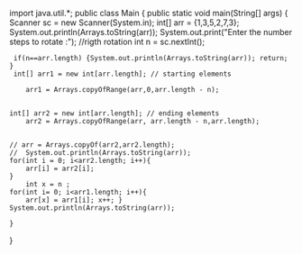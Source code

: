 import java.util.*;
public class Main
{
	public static void main(String[] args) {
	    Scanner sc = new Scanner(System.in);
     int[] arr = {1,3,5,2,7,3};
    System.out.println(Arrays.toString(arr));
	    System.out.print("Enter the number steps to rotate :"); //rigth rotation
	    int n = sc.nextInt();
	   
	    
     if(n==arr.length) {System.out.println(Arrays.toString(arr)); return; }
     int[] arr1 = new int[arr.length]; // starting elements
    
        arr1 = Arrays.copyOfRange(arr,0,arr.length - n);
       
    
    int[] arr2 = new int[arr.length]; // ending elements
        arr2 = Arrays.copyOfRange(arr, arr.length - n,arr.length);
        
        
    // arr = Arrays.copyOf(arr2,arr2.length);
    //  System.out.println(Arrays.toString(arr));
    for(int i = 0; i<arr2.length; i++){
        arr[i] = arr2[i];
    }
        int x = n ;
    for(int i= 0; i<arr1.length; i++){
        arr[x] = arr1[i]; x++; }
    System.out.println(Arrays.toString(arr));
     
	}
}
